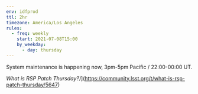 ```yaml
---
env: idfprod
ttl: 2hr
timezone: America/Los Angeles
rules:
  - freq: weekly
    start: 2021-07-08T15:00
    by_weekday:
      - day: thursday
---
```


System maintenance is happening now, 3pm-5pm Pacific / 22:00-00:00 UT.

*What is RSP Patch Thursday?)*](https://community.lsst.org/t/what-is-rsp-patch-thursday/5647)
